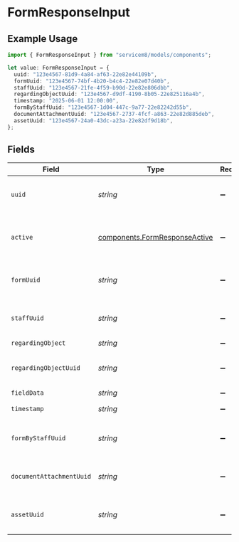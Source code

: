 # FormResponseInput

## Example Usage

```typescript
import { FormResponseInput } from "servicem8/models/components";

let value: FormResponseInput = {
  uuid: "123e4567-81d9-4a84-af63-22e82e44109b",
  formUuid: "123e4567-74bf-4b20-b4c4-22e82e07d40b",
  staffUuid: "123e4567-21fe-4f59-b90d-22e82e806dbb",
  regardingObjectUuid: "123e4567-d9df-4190-8b05-22e825116a4b",
  timestamp: "2025-06-01 12:00:00",
  formByStaffUuid: "123e4567-1d04-447c-9a77-22e82242d55b",
  documentAttachmentUuid: "123e4567-2737-4fcf-a863-22e82d885deb",
  assetUuid: "123e4567-24a0-43dc-a23a-22e82df9d18b",
};
```

## Fields

| Field                                                                          | Type                                                                           | Required                                                                       | Description                                                                    | Example                                                                        |
| ------------------------------------------------------------------------------ | ------------------------------------------------------------------------------ | ------------------------------------------------------------------------------ | ------------------------------------------------------------------------------ | ------------------------------------------------------------------------------ |
| `uuid`                                                                         | *string*                                                                       | :heavy_minus_sign:                                                             | Unique identifier for this record                                              | 123e4567-81d9-4a84-af63-22e82e44109b                                           |
| `active`                                                                       | [components.FormResponseActive](../../models/components/formresponseactive.md) | :heavy_minus_sign:                                                             | Record active/deleted flag.  Valid values are [0,1]                            |                                                                                |
| `formUuid`                                                                     | *string*                                                                       | :heavy_minus_sign:                                                             | N/A                                                                            | 123e4567-74bf-4b20-b4c4-22e82e07d40b                                           |
| `staffUuid`                                                                    | *string*                                                                       | :heavy_minus_sign:                                                             | N/A                                                                            | 123e4567-21fe-4f59-b90d-22e82e806dbb                                           |
| `regardingObject`                                                              | *string*                                                                       | :heavy_minus_sign:                                                             | N/A                                                                            |                                                                                |
| `regardingObjectUuid`                                                          | *string*                                                                       | :heavy_minus_sign:                                                             | N/A                                                                            | 123e4567-d9df-4190-8b05-22e825116a4b                                           |
| `fieldData`                                                                    | *string*                                                                       | :heavy_minus_sign:                                                             | N/A                                                                            |                                                                                |
| `timestamp`                                                                    | *string*                                                                       | :heavy_minus_sign:                                                             | N/A                                                                            | 2025-06-01 12:00:00                                                            |
| `formByStaffUuid`                                                              | *string*                                                                       | :heavy_minus_sign:                                                             | N/A                                                                            | 123e4567-1d04-447c-9a77-22e82242d55b                                           |
| `documentAttachmentUuid`                                                       | *string*                                                                       | :heavy_minus_sign:                                                             | N/A                                                                            | 123e4567-2737-4fcf-a863-22e82d885deb                                           |
| `assetUuid`                                                                    | *string*                                                                       | :heavy_minus_sign:                                                             | N/A                                                                            | 123e4567-24a0-43dc-a23a-22e82df9d18b                                           |